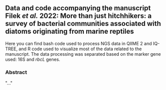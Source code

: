 ## Data and code accompanying the manuscript Filek *et al.* 2022: More than just hitchhikers: a survey of bacterial communities associated with diatoms originating from marine reptiles
  
Here you can find bash code used to process NGS data in QIIME 2 and IQ-TREE, and R code used to visualize most of the data related to the manuscript. The data processing was separated based on the marker gene used: 16S and *rbcL* genes.  
  
### Abstract
"..."
